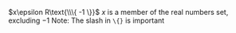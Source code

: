 
$x\epsilon R\text{\\\{ -1 \}}$
$x$ is a member of the real numbers set, excluding $-1$
Note: The slash in `\{}` is important 

